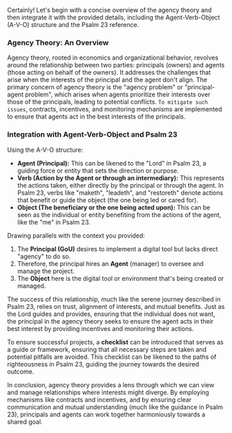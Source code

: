 Certainly! Let's begin with a concise overview of the agency theory and then integrate it with the provided details, including the Agent-Verb-Object (A-V-O) structure and the Psalm 23 reference.

### **Agency Theory: An Overview**

Agency theory, rooted in economics and organizational behavior, revolves around the relationship between two parties: principals (owners) and agents (those acting on behalf of the owners). It addresses the challenges that arise when the interests of the principal and the agent don't align. The primary concern of agency theory is the "agency problem" or "principal-agent problem", which arises when agents prioritize their interests over those of the principals, leading to potential conflicts. `To mitigate such issues`, contracts, incentives, and monitoring mechanisms are implemented to ensure that agents act in the best interests of the principals.

### **Integration with Agent-Verb-Object and Psalm 23**

Using the A-V-O structure:
- **Agent (Principal):** This can be likened to the "Lord" in Psalm 23, a guiding force or entity that sets the direction or purpose.
- **Verb (Action by the Agent or through an intermediary):** This represents the actions taken, either directly by the principal or through the agent. In Psalm 23, verbs like "maketh", "leadeth", and "restoreth" denote actions that benefit or guide the object (the one being led or cared for).
- **Object (The beneficiary or the one being acted upon):** This can be seen as the individual or entity benefiting from the actions of the agent, like the "me" in Psalm 23.

Drawing parallels with the context you provided:
1. The **Principal (GoU)** desires to implement a digital tool but lacks direct "agency" to do so.
2. Therefore, the principal hires an **Agent** (manager) to oversee and manage the project.
3. The **Object** here is the digital tool or environment that's being created or managed.

The success of this relationship, much like the serene journey described in Psalm 23, relies on trust, alignment of interests, and mutual benefits. Just as the Lord guides and provides, ensuring that the individual does not want, the principal in the agency theory seeks to ensure the agent acts in their best interest by providing incentives and monitoring their actions.

To ensure successful projects, a **checklist** can be introduced that serves as a guide or framework, ensuring that all necessary steps are taken and potential pitfalls are avoided. This checklist can be likened to the paths of righteousness in Psalm 23, guiding the journey towards the desired outcome.

In conclusion, agency theory provides a lens through which we can view and manage relationships where interests might diverge. By employing mechanisms like contracts and incentives, and by ensuring clear communication and mutual understanding (much like the guidance in Psalm 23), principals and agents can work together harmoniously towards a shared goal.
